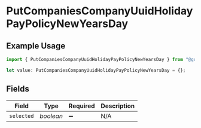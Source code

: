 # PutCompaniesCompanyUuidHolidayPayPolicyNewYearsDay

## Example Usage

```typescript
import { PutCompaniesCompanyUuidHolidayPayPolicyNewYearsDay } from "@gusto/embedded-api/models/operations";

let value: PutCompaniesCompanyUuidHolidayPayPolicyNewYearsDay = {};
```

## Fields

| Field              | Type               | Required           | Description        |
| ------------------ | ------------------ | ------------------ | ------------------ |
| `selected`         | *boolean*          | :heavy_minus_sign: | N/A                |